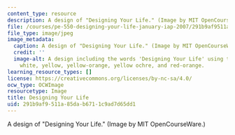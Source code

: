 ```yaml
---
content_type: resource
description: A design of "Designing Your Life." (Image by MIT OpenCourseWare.)
file: /courses/pe-550-designing-your-life-january-iap-2007/291b9af9511a85dab6711c9ad7d65dd1_pe-550iap07-th.jpg
file_type: image/jpeg
image_metadata:
  caption: A design of "Designing Your Life." (Image by MIT OpenCourseWare.)
  credit: ''
  image-alt: A design including the words 'Designing Your Life' using the colors black,
    white, yellow, yellow-orange, yellow ochre, and red-orange.
learning_resource_types: []
license: https://creativecommons.org/licenses/by-nc-sa/4.0/
ocw_type: OCWImage
resourcetype: Image
title: Designing Your Life
uid: 291b9af9-511a-85da-b671-1c9ad7d65dd1
---
```

A design of "Designing Your Life." (Image by MIT OpenCourseWare.)
